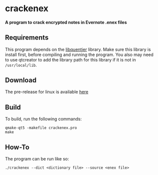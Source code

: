 # crackenex
#### A program to crack encrypted notes in Evernote .enex files

## Requirements

This program depends on the [libquentier](https://github.com/d1vanov/libquentier/) library. Make sure this library is install first, before compiling and running the program. You also may need to use qtcreator to add the library path for this library if it is not in `/usr/local/lib`.

## Download
The pre-release for linux is available [here](https://github.com/BaderSZ/crackenex/releases)

## Build
To build, run the following commands:

```
qmake-qt5 -makefile crackenex.pro
make
```

## How-To
The program can be run like so:
```
./crackenex --dict <dictionary file> --source <enex file>
```

